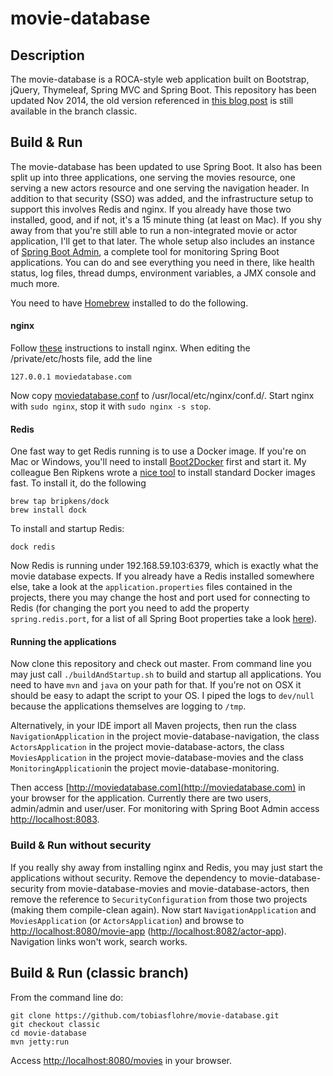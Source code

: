 movie-database
==============

## Description

The movie-database is a ROCA-style web application built on Bootstrap, jQuery, Thymeleaf, Spring MVC and Spring Boot. This repository has been updated Nov 2014, the old version referenced in [this blog post](http://blog.codecentric.de/en/2013/01/a-real-roca-using-bootstrap-jquery-thymeleaf-spring-hateoas-and-spring-mvc/) is still available in the branch classic.

## Build & Run
The movie-database has been updated to use Spring Boot. It also has been split up into three applications, one serving the movies resource, one serving a new actors resource and one serving the navigation header. In addition to that security (SSO) was added, and the infrastructure setup to support this involves Redis and nginx. If you already have those two installed, good, and if not, it's a 15 minute thing (at least on Mac). If you shy away from that you're still able to run a non-integrated movie or actor application, I'll get to that later. The whole setup also includes an instance of [Spring Boot Admin](https://github.com/codecentric/spring-boot-admin), a complete tool for monitoring Spring Boot applications. You can do and see everything you need in there, like health status, log files, thread dumps, environment variables, a JMX console and much more.

You need to have [Homebrew](http://brew.sh/) installed to do the following.

#### nginx
Follow [these](https://gist.github.com/netpoetica/5879685) instructions to install nginx. When editing the /private/etc/hosts file, add the line

    127.0.0.1 moviedatabase.com
Now copy [moviedatabase.conf](https://github.com/tobiasflohre/movie-database/blob/master/moviedatabase.conf) to /usr/local/etc/nginx/conf.d/. Start nginx with `sudo nginx`, stop it with `sudo nginx -s stop`.

#### Redis
One fast way to get Redis running is to use a Docker image. If you're on Mac or Windows, you'll need to install [Boot2Docker](http://boot2docker.io/) first and start it. My colleague Ben Ripkens wrote a [nice tool](https://github.com/bripkens/dock) to install standard Docker images fast. To install it, do the following

    brew tap bripkens/dock
    brew install dock
To install and startup Redis:

    dock redis
Now Redis is running under 192.168.59.103:6379, which is exactly what the movie database expects. If you already have a Redis installed somewhere else, take a look at the `application.properties` files contained in the projects, there you may change the host and port used for connecting to Redis (for changing the port you need to add the property `spring.redis.port`, for a list of all Spring Boot properties take a look [here](http://docs.spring.io/spring-boot/docs/current/reference/htmlsingle/#common-application-properties)).

#### Running the applications

Now clone this repository and check out master. From command line you may just call `./buildAndStartup.sh` to build and startup all applications. You need to have `mvn` and `java` on your path for that. If you're not on OSX it should be easy to adapt the script to your OS. I piped the logs to `dev/null` because the applications themselves are logging to `/tmp`.

Alternatively, in your IDE import all Maven projects, then run the class `NavigationApplication` in the project movie-database-navigation, the class `ActorsApplication` in the project movie-database-actors, the class `MoviesApplication` in the project movie-database-movies and the class `MonitoringApplication`in the project movie-database-monitoring. 

Then access [http://moviedatabase.com](http://moviedatabase.com) in your browser for the application. Currently there are two users, admin/admin and user/user. For monitoring with Spring Boot Admin access [http://localhost:8083](http://localhost:8083).

### Build & Run without security
If you really shy away from installing nginx and Redis, you may just start the applications without security. Remove the dependency to movie-database-security from movie-database-movies and movie-database-actors, then remove the reference to `SecurityConfiguration` from those two projects (making them compile-clean again). Now start `NavigationApplication` and `MoviesApplication` (or `ActorsApplication`) and browse to [http://localhost:8080/movie-app](http://localhost:8080/movie-app) ([http://localhost:8082/actor-app](http://localhost:8082/actor-app)). Navigation links won't work, search works. 

## Build & Run (classic branch)

From the command line do:

    git clone https://github.com/tobiasflohre/movie-database.git
    git checkout classic
    cd movie-database
    mvn jetty:run

Access [http://localhost:8080/movies](http://localhost:8080/movies) in your browser.
